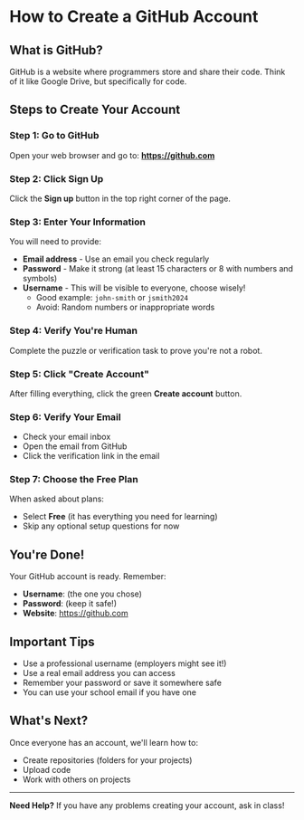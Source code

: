 # How to Create a GitHub Account

## What is GitHub?
GitHub is a website where programmers store and share their code. Think of it like Google Drive, but specifically for code.

## Steps to Create Your Account

### Step 1: Go to GitHub
Open your web browser and go to: **https://github.com**

### Step 2: Click Sign Up
Click the **Sign up** button in the top right corner of the page.

### Step 3: Enter Your Information
You will need to provide:
- **Email address** - Use an email you check regularly
- **Password** - Make it strong (at least 15 characters or 8 with numbers and symbols)
- **Username** - This will be visible to everyone, choose wisely!
  - Good example: `john-smith` or `jsmith2024`
  - Avoid: Random numbers or inappropriate words

### Step 4: Verify You're Human
Complete the puzzle or verification task to prove you're not a robot.

### Step 5: Click "Create Account"
After filling everything, click the green **Create account** button.

### Step 6: Verify Your Email
- Check your email inbox
- Open the email from GitHub
- Click the verification link in the email

### Step 7: Choose the Free Plan
When asked about plans:
- Select **Free** (it has everything you need for learning)
- Skip any optional setup questions for now

## You're Done! 
Your GitHub account is ready. Remember:
- **Username**: (the one you chose)
- **Password**: (keep it safe!)
- **Website**: https://github.com

## Important Tips
- Use a professional username (employers might see it!)  
- Use a real email address you can access  
- Remember your password or save it somewhere safe  
- You can use your school email if you have one  

## What's Next?
Once everyone has an account, we'll learn how to:
- Create repositories (folders for your projects)
- Upload code
- Work with others on projects

---

**Need Help?** If you have any problems creating your account, ask in class!

